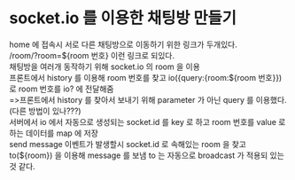# socket.io 를 이용한 채팅방 만들기

home 에 접속시 서로 다른 채팅방으로 이동하기 위한 링크가 두개있다.  
/room/?room=${room 번호}  이런 링크로 되있다.  
채팅방을 여러개 동작하기 위해 socket.io 의 room 을 이용  
프론트에서 history 를 이용해 room 번호를 찾고 io({query:{room:${room 번호}}) 로 room 번호를 io? 에 전달해줌  
=>프론트에서 history 를 찾아서 보내기 위해 parameter 가 아닌 query 를 이용했다.(다른 방법이 있나???)  
서버에서 io 에서 자동으로 생성되는 socket.id 를 key 로 하고 room 번호를 value 로 하는 데이터를 map 에 저장  
send message 이벤트가 발생할시 socket.id 로 속해있는 room 을 찾고 to(${room}) 을 이용해 message 를 보냄 to 는 자동으로 broadcast 가 적용되 있는것 같다.
